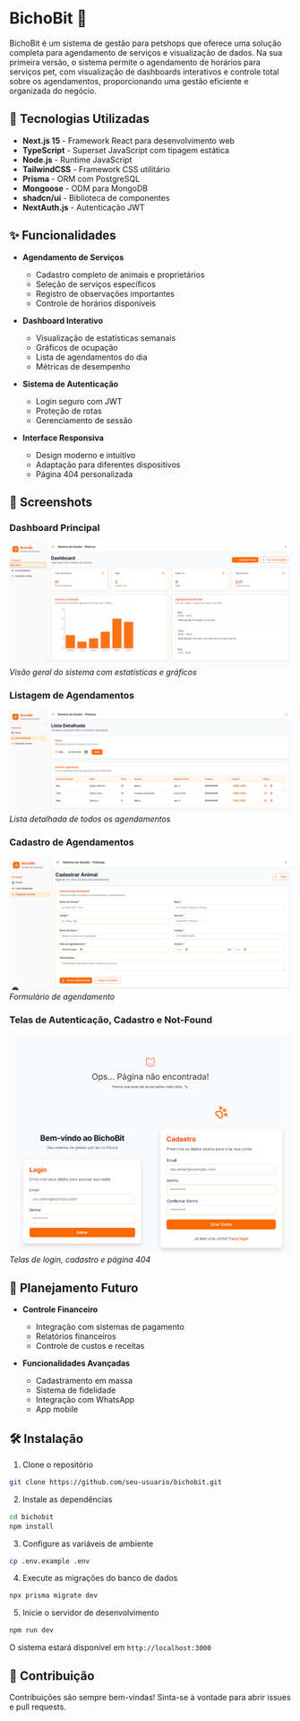 # BichoBit 🐾

BichoBit é um sistema de gestão para petshops que oferece uma solução completa para agendamento de serviços e visualização de dados. Na sua primeira versão, o sistema permite o agendamento de horários para serviços pet, com visualização de dashboards interativos e controle total sobre os agendamentos, proporcionando uma gestão eficiente e organizada do negócio.

## 🚀 Tecnologias Utilizadas

- **Next.js 15** - Framework React para desenvolvimento web
- **TypeScript** - Superset JavaScript com tipagem estática
- **Node.js** - Runtime JavaScript
- **TailwindCSS** - Framework CSS utilitário
- **Prisma** - ORM com PostgreSQL
- **Mongoose** - ODM para MongoDB
- **shadcn/ui** - Biblioteca de componentes
- **NextAuth.js** - Autenticação JWT

## ✨ Funcionalidades

- **Agendamento de Serviços**
  - Cadastro completo de animais e proprietários
  - Seleção de serviços específicos
  - Registro de observações importantes
  - Controle de horários disponíveis

- **Dashboard Interativo**
  - Visualização de estatísticas semanais
  - Gráficos de ocupação
  - Lista de agendamentos do dia
  - Métricas de desempenho

- **Sistema de Autenticação**
  - Login seguro com JWT
  - Proteção de rotas
  - Gerenciamento de sessão

- **Interface Responsiva**
  - Design moderno e intuitivo
  - Adaptação para diferentes dispositivos
  - Página 404 personalizada

## 📸 Screenshots

### Dashboard Principal
![Dashboard Principal](/public/images/home.png)
*Visão geral do sistema com estatísticas e gráficos*

### Listagem de Agendamentos
![Listagem](/public/images/listagem.png)
*Lista detalhada de todos os agendamentos*

### Cadastro de Agendamentos
![Cadastro](/public/images/agendamento.png)
*Formulário de agendamento*

### Telas de Autenticação, Cadastro e Not-Found
![Autenticação](/public/images/outraspaginas.png)
    *Telas de login, cadastro e página 404*

## 🔮 Planejamento Futuro

- **Controle Financeiro**
  - Integração com sistemas de pagamento
  - Relatórios financeiros
  - Controle de custos e receitas

- **Funcionalidades Avançadas**
  - Cadastramento em massa
  - Sistema de fidelidade
  - Integração com WhatsApp
  - App mobile

## 🛠️ Instalação

1. Clone o repositório
```bash
git clone https://github.com/seu-usuario/bichobit.git
```

2. Instale as dependências
```bash
cd bichobit
npm install
```

3. Configure as variáveis de ambiente
```bash
cp .env.example .env
```

4. Execute as migrações do banco de dados
```bash
npx prisma migrate dev
```

5. Inicie o servidor de desenvolvimento
```bash
npm run dev
```

O sistema estará disponível em `http://localhost:3000`


## 👥 Contribuição

Contribuições são sempre bem-vindas! Sinta-se à vontade para abrir issues e pull requests.
